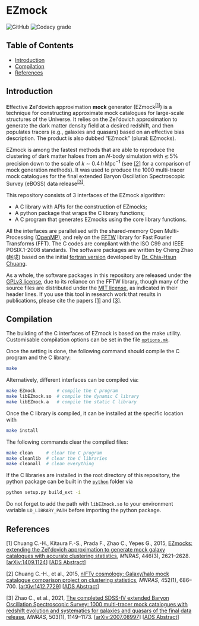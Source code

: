 # EZmock

![GitHub](https://img.shields.io/github/license/cheng-zhao/EZmock.svg)
![Codacy grade](https://img.shields.io/codacy/grade/2952c648b1934e49bd1cb8acfb4fc1fa.svg)

## Table of Contents

-   [Introduction](#introduction)
-   [Compilation](#compilation)
-   [References](#references)

## Introduction

**E**ffective **Z**el'dovich approximation **mock** generator (EZmock<sup>[\[1\]](#ref1)</sup>) is a technique for constructing approximate mock catalogues for large-scale structures of the Universe. It relies on the Zel'dovich approximation to generate the dark matter density field at a desired redshift, and then populates tracers (e.g., galaxies and quasars) based on an effective bias description. The product is also dubbed &ldquo;EZmock&rdquo; (plural: EZmocks).

EZmock is among the fastest methods that are able to reproduce the clustering of dark matter haloes from an *N*-body simulation with &#8818;&thinsp;5% precision down to the scale of *k* &sim; 0.4&thinsp;*h*&thinsp;Mpc<sup>&minus;1</sup> (see [\[2\]](#ref2) for a comparison of mock generation methods). It was used to produce the 1000 multi-tracer mock catalogues for the final extended Baryon Oscillation Spectroscopic Survey (eBOSS) data release<sup>[\[3\]](#ref3)</sup>.

This repository consists of 3 interfaces of the EZmock algorithm:
-   A C library with APIs for the construction of EZmocks;
-   A python package that wraps the C library functions;
-   A C program that generates EZmocks using the core library functions.

All the interfaces are parallelised with the shared-memory Open Multi-Processing ([OpenMP](https://www.openmp.org)), and rely on the [FFTW](http://www.fftw.org) library for Fast Fourier Transforms (FFT). The C codes are compliant with the ISO C99 and IEEE POSIX.1-2008 standards. The software packages are written by Cheng Zhao (&#36213;&#25104;) based on the initial [fortran version](https://github.com/chia-hsun-chuang/ezmock) developed by [Dr. Chia-Hsun Chuang](https://github.com/chia-hsun-chuang).

As a whole, the software packages in this repository are released under the [GPLv3 license](LICENSE.txt), due to its reliance on the FFTW library, though many of the source files are distributed under the [MIT license](LICENSE_MIT.txt), as indicated in their header lines. If you use this tool in research work that results in publications, please cite the papers [\[1\]](#ref1) and [\[3\]](#ref2).

## Compilation

The building of the C interfaces of EZmock is based on the make utility. Customisable compilation options can be set in the file [`options.mk`](options.mk).

Once the setting is done, the following command should compile the C program and the C library:

```bash
make
```

Alternatively, different interfaces can be compiled via:
```bash
make EZmock        # compile the C program
make libEZmock.so  # compile the dynamic C library
make libEZmock.a   # compile the static C library
```

Once the C library is compiled, it can be installed at the specific location with
```bash
make install
```

The following commands clear the compiled files:
```bash
make clean     # clear the C program
make cleanlib  # clear the C libraries
make cleanall  # clean everything
```

If the C libraries are installed in the root directory of this repository, the python package can be built in the [`python`](python/) folder via
```bash
python setup.py build_ext -i
```

Do not forget to add the path with `libEZmock.so` to your environment variable `LD_LIBRARY_PATH` before importing the python package.


## References

<span id="ref1">\[1\]</span> Chuang C.-H., Kitaura F.-S., Prada F., Zhao C., Yepes G., 2015, [EZmocks: extending the Zel'dovich approximation to generate mock galaxy catalogues with accurate clustering statistics](https://doi.org/10.1093/mnras/stu2301), *MNRAS*, 446(3), 2621&ndash;2628. \[[arXiv:1409.1124](https://arxiv.org/abs/1409.1124)\] \[[ADS Abstract](https://ui.adsabs.harvard.edu/abs/2015MNRAS.446.2621C)\]

<span id="ref2">\[2\]</span> Chuang C.-H., et al., 2015, [nIFTy cosmology: Galaxy/halo mock catalogue comparison project on clustering statistics](https://doi.org/10.1093/mnras/stv1289), *MNRAS*, 452(1), 686&ndash;700. \[[arXiv:1412.7729](https://arxiv.org/abs/1412.7729)\] \[[ADS Abstract](https://ui.adsabs.harvard.edu/abs/2015MNRAS.452..686C)\]

<span id="ref3">\[3\]</span> Zhao C., et al., 2021, [The completed SDSS-IV extended Baryon Oscillation Spectroscopic Survey: 1000 multi-tracer mock catalogues with redshift evolution and systematics for galaxies and quasars of the final data release](https://doi.org/10.1093/mnras/stab510), *MNRAS*, 503(1), 1149&ndash;1173. \[[arXiv:2007.08997](https://arxiv.org/abs/2007.08997)\] \[[ADS Abstract](https://ui.adsabs.harvard.edu/abs/2021MNRAS.503.1149Z)\]

